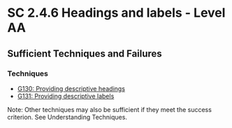 # SC 2.4.6 Headings and labels - Level AA

## Sufficient Techniques and Failures

### Techniques

- [G130: Providing descriptive headings](g130.md)
- [G131: Providing descriptive labels](g131.md)

Note: Other techniques may also be sufficient if they meet the success criterion. See Understanding Techniques.
